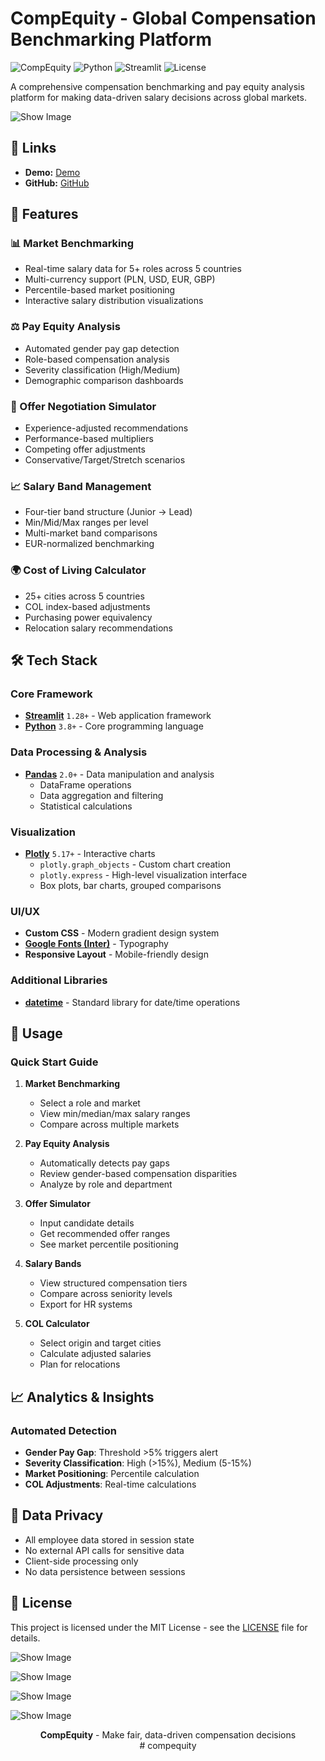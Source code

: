 # CompEquity - Global Compensation Benchmarking Platform

![CompEquity](https://img.shields.io/badge/CompEquity-v1.0-success)
![Python](https://img.shields.io/badge/Python-3.8+-blue)
![Streamlit](https://img.shields.io/badge/Streamlit-1.28+-red)
![License](https://img.shields.io/badge/License-MIT-yellow)

A comprehensive compensation benchmarking and pay equity analysis platform for making data-driven salary decisions across global markets.

![Show Image](assets/c0.png)

## 🔗 Links  

- **Demo:** [Demo](https://compequity.streamlit.app)  
- **GitHub:** [GitHub](https://github.com/cersei568/compequity)  

## 🌟 Features

### 📊 Market Benchmarking
- Real-time salary data for 5+ roles across 5 countries
- Multi-currency support (PLN, USD, EUR, GBP)
- Percentile-based market positioning
- Interactive salary distribution visualizations

### ⚖️ Pay Equity Analysis
- Automated gender pay gap detection
- Role-based compensation analysis
- Severity classification (High/Medium)
- Demographic comparison dashboards

### 💼 Offer Negotiation Simulator
- Experience-adjusted recommendations
- Performance-based multipliers
- Competing offer adjustments
- Conservative/Target/Stretch scenarios

### 📈 Salary Band Management
- Four-tier band structure (Junior → Lead)
- Min/Mid/Max ranges per level
- Multi-market band comparisons
- EUR-normalized benchmarking

### 🌍 Cost of Living Calculator
- 25+ cities across 5 countries
- COL index-based adjustments
- Purchasing power equivalency
- Relocation salary recommendations

## 🛠️ Tech Stack

### Core Framework
- **[Streamlit](https://streamlit.io/)** `1.28+` - Web application framework
- **[Python](https://python.org)** `3.8+` - Core programming language

### Data Processing & Analysis
- **[Pandas](https://pandas.pydata.org/)** `2.0+` - Data manipulation and analysis
  - DataFrame operations
  - Data aggregation and filtering
  - Statistical calculations

### Visualization
- **[Plotly](https://plotly.com/python/)** `5.17+` - Interactive charts
  - `plotly.graph_objects` - Custom chart creation
  - `plotly.express` - High-level visualization interface
  - Box plots, bar charts, grouped comparisons

### UI/UX
- **Custom CSS** - Modern gradient design system
- **[Google Fonts (Inter)](https://fonts.google.com/specimen/Inter)** - Typography
- **Responsive Layout** - Mobile-friendly design

### Additional Libraries
- **[datetime](https://docs.python.org/3/library/datetime.html)** - Standard library for date/time operations



## 🚀 Usage

### Quick Start Guide

1. **Market Benchmarking**
   - Select a role and market
   - View min/median/max salary ranges
   - Compare across multiple markets

2. **Pay Equity Analysis**
   - Automatically detects pay gaps
   - Review gender-based compensation disparities
   - Analyze by role and department

3. **Offer Simulator**
   - Input candidate details
   - Get recommended offer ranges
   - See market percentile positioning

4. **Salary Bands**
   - View structured compensation tiers
   - Compare across seniority levels
   - Export for HR systems

5. **COL Calculator**
   - Select origin and target cities
   - Calculate adjusted salaries
   - Plan for relocations


## 📈 Analytics & Insights

### Automated Detection
- **Gender Pay Gap**: Threshold >5% triggers alert
- **Severity Classification**: High (>15%), Medium (5-15%)
- **Market Positioning**: Percentile calculation
- **COL Adjustments**: Real-time calculations


## 🔐 Data Privacy

- All employee data stored in session state
- No external API calls for sensitive data
- Client-side processing only
- No data persistence between sessions


## 📝 License

This project is licensed under the MIT License - see the [LICENSE](LICENSE) file for details.


![Show Image](assets/c1.png)

![Show Image](assets/c2.png)

![Show Image](assets/c3.png)

![Show Image](assets/c4.png)



<div align="center">
  <strong>CompEquity</strong> - Make fair, data-driven compensation decisions
  <br># compequity

